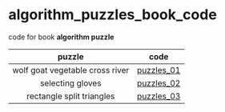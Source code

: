 # algorithm_puzzles_book_code
code for book **algorithm puzzle**

|puzzle|code|
|:-:|:-:|
|wolf goat vegetable cross river| [puzzles_01](https://github.com/zhuliquan/algorithm_puzzles_book_code/blob/master/algorithm_puzzles/puzzles_001_wolf_goat_vegetable_cross_river/README.md) |
|selecting gloves| [puzzles_02](https://github.com/zhuliquan/algorithm_puzzles_book_code/blob/master/algorithm_puzzles/puzzles_002_slecting_gloves/README.md) |
|rectangle split triangles | [puzzles_03](https://github.com/zhuliquan/algorithm_puzzles_book_code/blob/master/algorithm_puzzles/puzzles_003_rectangle_split_triangle/README.md) |